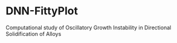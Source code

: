 # DNN-FittyPlot
Computational study of Oscillatory Growth Instability in Directional Solidification of Alloys
